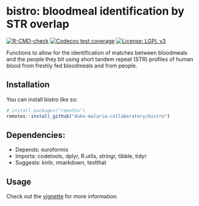 
<!-- README.md is generated from README.Rmd. Please edit that file -->

# bistro: bloodmeal identification by STR overlap

<!-- badges: start -->

[![R-CMD-check](https://github.com/duke-malaria-collaboratory/bistro/actions/workflows/R-CMD-check.yaml/badge.svg)](https://github.com/duke-malaria-collaboratory/bistro/actions/workflows/R-CMD-check.yaml)
[![Codecov test
coverage](https://codecov.io/gh/duke-malaria-collaboratory/bistro/branch/main/graph/badge.svg)](https://app.codecov.io/gh/duke-malaria-collaboratory/bistro?branch=main)
[![License: LGPL
v3](https://img.shields.io/badge/License-LGPL_v3-blue.svg)](https://www.gnu.org/licenses/lgpl-3.0)
<!-- badges: end -->

Functions to allow for the identification of matches between bloodmeals
and the people they bit using short tandem repeat (STR) profiles of
human blood from freshly fed bloodmeals and from people.

## Installation

You can install bistro like so:

``` r
# install.packages("remotes")
remotes::install_github("duke-malaria-collaboratory/bistro")
```

## Dependencies:

- Depends: euroformix
- Imports: codetools, dplyr, R.utils, stringr, tibble, tidyr
- Suggests: knitr, rmarkdown, testthat

## Usage

Check out the
[vignette](https://duke-malaria-collaboratory.github.io/bistro/articles/bistro.html)
for more information.
